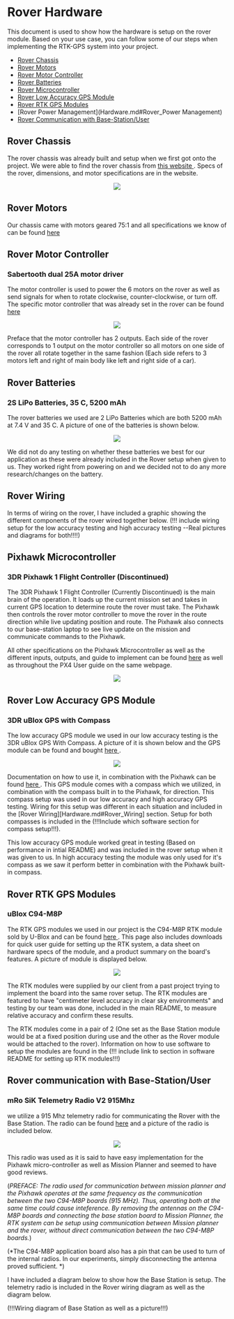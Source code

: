 # Rover Hardware

This document is used to show how the hardware is setup on the rover module. Based on your use case, you can follow some of our steps when implementing the RTK-GPS system into your project.

- [Rover Chassis](Hardware.md#Rover_Chassis)
- [Rover Motors](Hardware.md#Rover_Motors)
- [Rover Motor Controller](Hardware.md#Rover_Motor_Controller)
- [Rover Batteries](Hardware.md#Rover_Batteries)
- [Rover Microcontroller](Hardware.md#Rover_Microcontroller)
- [Rover Low Accuracy GPS Module](Hardware.md#Rover_Low_Accuracy_GPS_Module)
- [Rover RTK GPS Modules](Hardware.md#Rover_RTK_GPS_Modules)
- [Rover Power Management](Hardware.md#Rover_Power Management)
- [Rover Communication with Base-Station/User](Hardware.md#Rover_Communication_with_Base-Station/User)

## Rover Chassis

<p align>
The rover chassis was already built and setup when we first got onto the project. We were able to find the rover chassis from <a href = https://www.generationrobots.com/en/401506-wild-thumper-6x6-chassis-with-75-1-motors.html> this website </a>. Specs of the rover, dimensions, and motor specifications are in the website.
</p>

<p align ="center">
  <img src = "https://github.com/Mercer-Robotics-Club/High_Accuracy_GPS/blob/main/Hardware/Images/Screenshot%20from%202022-03-28%2014-20-21.png" />
</p>


## Rover Motors

Our chassis came with motors geared 75:1 and all specifications we know of can be found <a href = https://www.generationrobots.com/en/401506-wild-thumper-6x6-chassis-with-75-1-motors.html> here </a>

## Rover Motor Controller
### Sabertooth dual 25A motor driver

The motor controller is used to power the 6 motors on the rover as well as send signals for when to rotate clockwise, counter-clockwise, or turn off. The specific motor controller that was already set in the rover can be found <a href = "https://www.dimensionengineering.com/products/sabertooth2x25">here</a>

<p align = "center">
  <img src = "https://github.com/Mercer-Robotics-Club/High_Accuracy_GPS/blob/main/Hardware/Images/Screenshot%20from%202022-03-28%2014-46-53.png" />
</p>
  
Preface that the motor controller has 2 outputs. Each side of the rover corresponds to 1 output on the motor controller so all motors on one side of the rover all rotate together in the same fashion (Each side refers to 3 motors left and right of main body like left and right side of a car).

## Rover Batteries
### 2S LiPo Batteries, 35 C, 5200 mAh

The rover batteries we used are 2 LiPo Batteries which are both 5200 mAh at 7.4 V and 35 C. A picture of one of the batteries is shown below. 

<p align = "center">
  <img src = "https://github.com/Mercer-Robotics-Club/High_Accuracy_GPS/blob/main/Hardware/Images/20220331_130618.jpg" />
</p>

We did not do any testing on whether these batteries we best for our application as these were already included in the Rover setup when given to us. They worked right from powering on and we decided not to do any more research/changes on the battery.

## Rover Wiring
In terms of wiring on the rover, I have included a graphic showing the different components of the rover wired together below. (!!! include wiring setup for the low accuracy testing and high accuracy testing --Real pictures and diagrams for both!!!!)

## Pixhawk Microcontroller
### 3DR Pixhawk 1 Flight Controller (Discontinued)

The 3DR Pixhawk 1 Flight Controller (Currently Discontinued) is the main brain of the operation. It loads up the current mission set and takes in current GPS location to determine route the rover must take. The Pixhawk then controls the rover motor controller to move the rover in the route direction while live updating position and route. The Pixhawk also connects to our base-station laptop to see live update on the mission and communicate commands to the Pixhawk.

All other specifications on the Pixhawk Microcontroller as well as the different inputs, outputs, and guide to implement can be found <a href = "https://docs.px4.io/master/en/flight_controller/pixhawk.html">here</a> as well as throughout the PX4 User guide on the same webpage.

<p align = "center">
  <img src = "https://github.com/Mercer-Robotics-Club/High_Accuracy_GPS/blob/main/Hardware/Images/Screenshot%20from%202022-03-28%2014-50-32.png" />
</p>

## Rover Low Accuracy GPS Module
### 3DR uBlox GPS with Compass

The low accuracy GPS module we used in our low accuracy testing is the 3DR uBlox GPS With Compass. A picture of it is shown below and the GPS module can be found and bought <a href = https://uavsystemsinternational.com/products/3dr-ublox-gps-with-compass> here </a>.

<p align = "center">
  <img src = "https://github.com/Mercer-Robotics-Club/High_Accuracy_GPS/blob/main/Hardware/Images/GPS_TopAndSide.jpg" />
</p>

Documentation on how to use it, in combination with the Pixhawk can be found <a href = https://ardupilot.org/copter/docs/common-installing-3dr-ublox-gps-compass-module.html> here </a>. This GPS module comes with a compass which we utilized, in combination with the compass built in to the Pixhawk, for direction. This compass setup was used in our low accuracy and high accuracy GPS testing. Wiring for this setup was different in each situation and included in the [Rover Wiring][Hardware.md#Rover_Wiring] section. Setup for both compasses is included in the (!!!Include which software section for compass setup!!!).

This low accuracy GPS module worked great in testing (Based on performance in intial README) and was included in the rover setup when it was given to us. In high accuracy testing the module was only used for it's compass as we saw it perform better in combination with the Pixhawk built-in compass.

## Rover RTK GPS Modules
### uBlox C94-M8P

The RTK GPS modules we used in our project is the C94-M8P RTK module sold by U-Blox and can be found <a href = https://www.u-blox.com/en/product/c94-m8p> here </a>. This page also includes downloads for quick user guide for setting up the RTK system, a data sheet on hardware specs of the module, and a product summary on the board's features. A picture of module is displayed below.

<p align = "center">
  <img src = "https://github.com/Mercer-Robotics-Club/High_Accuracy_GPS/blob/main/Hardware/Images/Screenshot%20from%202022-03-29%2016-59-35.png" />
</p>

The RTK modules were supplied by our client from a past project trying to implement the board into the same rover setup. The RTK modules are featured to have "centimeter level accuracy in clear sky environments" and testing by our team was done, included in the main README, to measure relative accuracy and confirm these results. 

The RTK modules come in a pair of 2 (One set as the Base Station module would be at a fixed position during use and the other as the Rover module would be attached to the rover). Information on how to use software to setup the modules are found in the (!!! include link to section in software README for setting up RTK modules!!!) 

## Rover communication with Base-Station/User
### mRo SiK Telemetry Radio V2 915Mhz

we utilize a 915 Mhz telemetry radio for communicating the Rover with the Base Station. The radio can be found <a href = "https://store.mrobotics.io/mRo-SiK-Telemetry-Radio-V2-915Mhz-p/m10013-rk.htm">here</a> and a picture of the radio is included below.

<p align = "center">
  <img src = "https://github.com/Mercer-Robotics-Club/High_Accuracy_GPS/blob/main/Hardware/Images/M10013-RK-3T.jpg" />
</p>

This radio was used as it is said to have easy implementation for the Pixhawk micro-controller as well as Mission Planner and seemed to have good reviews.

(*PREFACE: The radio used for communication between mission planner and the Pixhawk operates at the same frequency as the communication between the two C94-M8P boards (915 MHz). Thus, operating both at the same time could cause inteference. By removing the antennas on the C94-M8P boards and connecting the base station board to Mission Planner, the RTK system can be setup using communication between Mission planner and the rover, without direct communication between the two C94-M8P boards.*)

(*The C94-M8P application board also has a pin that can be used to turn of the internal radios. In our experiments, simply disconnecting the antenna proved sufficient. *)

I have included a diagram below to show how the Base Station is setup. The telemetry radio is included in the Rover wiring diagram as well as the diagram below.

(!!!Wiring diagram of Base Station as well as a picture!!!)
